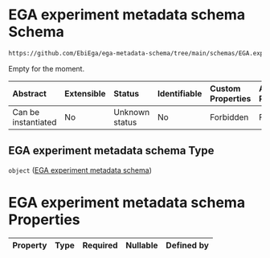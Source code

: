 # EGA experiment metadata schema Schema

```txt
https://github.com/EbiEga/ega-metadata-schema/tree/main/schemas/EGA.experiment.json
```

Empty for the moment.

| Abstract            | Extensible | Status         | Identifiable | Custom Properties | Additional Properties | Access Restrictions | Defined In                                                               |
| :------------------ | :--------- | :------------- | :----------- | :---------------- | :-------------------- | :------------------ | :----------------------------------------------------------------------- |
| Can be instantiated | No         | Unknown status | No           | Forbidden         | Forbidden             | none                | [EGA.experiment.json](../out/EGA.experiment.json "open original schema") |

## EGA experiment metadata schema Type

`object` ([EGA experiment metadata schema](ega-6.md))

# EGA experiment metadata schema Properties

| Property | Type | Required | Nullable | Defined by |
| :------- | :--- | :------- | :------- | :--------- |
